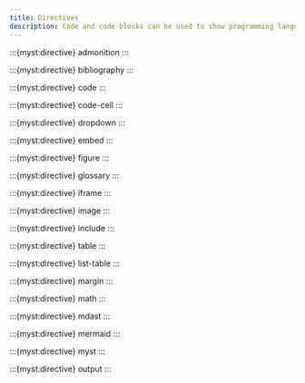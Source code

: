 ```yaml
---
title: Directives
description: Code and code-blocks can be used to show programming languages.
---
```


:::{myst:directive} admonition
:::

:::{myst:directive} bibliography
:::

:::{myst:directive} code
:::

:::{myst:directive} code-cell
:::

:::{myst:directive} dropdown
:::

:::{myst:directive} embed
:::

:::{myst:directive} figure
:::

:::{myst:directive} glossary
:::

:::{myst:directive} iframe
:::

:::{myst:directive} image
:::

:::{myst:directive} include
:::

:::{myst:directive} table
:::

:::{myst:directive} list-table
:::

:::{myst:directive} margin
:::

:::{myst:directive} math
:::

:::{myst:directive} mdast
:::

:::{myst:directive} mermaid
:::

:::{myst:directive} myst
:::

:::{myst:directive} output
:::
